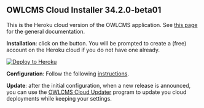 ## OWLCMS Cloud Installer 34.2.0-beta01

This is the Heroku cloud version of the OWLCMS application.  See [this page](https://${env.REPO_OWNER}.github.io/${env.O_REPO_NAME}/#/index) for the general documentation.

**Installation**: click on the button.  You will be prompted to create a (free) account on the Heroku cloud if you do not have one already.

[![Deploy to Heroku](https://www.herokucdn.com/deploy/button.png)](https://heroku.com/deploy?template=https://github.com/${env.REPO_OWNER}/${env.H_REPO_NAME}/tree/34.2.0-beta01)

**Configuration**: Follow the following [instructions](https://${env.REPO_OWNER}.github.io/${env.O_REPO_NAME}/#/Heroku).

**Update**: after the initial configuration,  when a new release is announced, you can use the [OWLCMS Cloud Updater](https://github.com/owlcms/owlcms4-heroku-updater/) program to update you cloud deployments while keeping your settings.